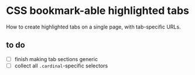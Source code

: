 # CSS bookmark-able highlighted tabs

How to create highlighted tabs on a single page, with tab-specific URLs.

## to do

- [ ] finish making tab sections generic
- [ ] collect all `.cardinal`-specific selectors